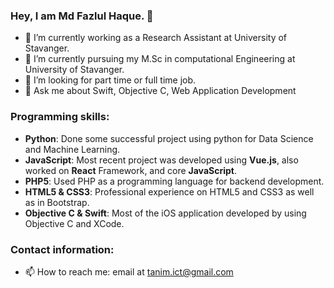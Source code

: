 ### Hey, I am Md Fazlul Haque. 👋

- 🔭 I’m currently working as a Research Assistant at University of Stavanger.
- 🌱 I’m currently pursuing my M.Sc in computational Engineering at University of Stavanger.
- 👯 I’m looking for part time or full time job.
- 💬 Ask me about Swift, Objective C, Web Application Development

### Programming skills:
- <b>Python</b>: Done some successful project using python for Data Science and Machine Learning.
- <b>JavaScript</b>: Most recent project was developed using <b>Vue.js</b>, also worked on <b>React</b>
Framework, and core <b>JavaScript</b>.
- <b>PHP5</b>: Used PHP as a programming language for backend development.
- <b>HTML5 & CSS3</b>: Professional experience on HTML5 and CSS3 as well as in Bootstrap.
- <b>Objective C & Swift</b>: Most of the iOS application developed by using Objective C and
XCode.

### Contact information:
- 📫 How to reach me: email at tanim.ict@gmail.com
